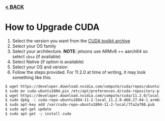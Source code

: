 ### [< BACK](README.md)
# How to Upgrade CUDA

1. Select the version you want from the [CUDA toolkit archive](https://developer.nvidia.com/cuda-toolkit-archive)
2. Select your OS family
3. Select your architecture. **NOTE**: jetsons use ARMv8 == aarch64 so select `sbsa` (if available)
4. Select Native (if option is available)
5. Select your OS and version
6. Follow the steps provided. For 11.2.0 at time of writing, it may look something like this:

```bash
$ wget https://developer.download.nvidia.com/compute/cuda/repos/ubuntu1804/sbsa/cuda-ubuntu1804.pin
$ sudo mv cuda-ubuntu1804.pin /etc/apt/preferences.d/cuda-repository-pin-600
$ wget https://developer.download.nvidia.com/compute/cuda/11.2.0/local_installers/cuda-repo-ubuntu1804-11-2-local_11.2.0-460.27.04-1_arm64.deb
$ sudo dpkg -i cuda-repo-ubuntu1804-11-2-local_11.2.0-460.27.04-1_arm64.deb
$ sudo apt-key add /var/cuda-repo-ubuntu1804-11-2-local/7fa2af80.pub
$ sudo apt-get update
$ sudo apt-get -y install cuda
```
